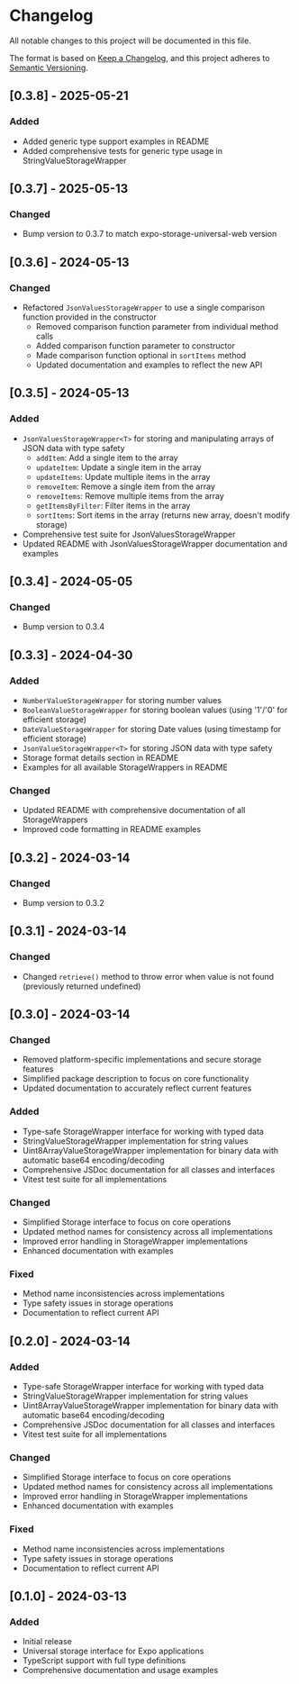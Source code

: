 # Changelog

All notable changes to this project will be documented in this file.

The format is based on [Keep a Changelog](https://keepachangelog.com/en/1.0.0/),
and this project adheres to [Semantic Versioning](https://semver.org/spec/v2.0.0.html).

## [0.3.8] - 2025-05-21

### Added

- Added generic type support examples in README
- Added comprehensive tests for generic type usage in StringValueStorageWrapper

## [0.3.7] - 2025-05-13

### Changed

- Bump version to 0.3.7 to match expo-storage-universal-web version

## [0.3.6] - 2024-05-13

### Changed

- Refactored `JsonValuesStorageWrapper` to use a single comparison function provided in the constructor
  - Removed comparison function parameter from individual method calls
  - Added comparison function parameter to constructor
  - Made comparison function optional in `sortItems` method
  - Updated documentation and examples to reflect the new API

## [0.3.5] - 2024-05-13

### Added

- `JsonValuesStorageWrapper<T>` for storing and manipulating arrays of JSON data with type safety
  - `addItem`: Add a single item to the array
  - `updateItem`: Update a single item in the array
  - `updateItems`: Update multiple items in the array
  - `removeItem`: Remove a single item from the array
  - `removeItems`: Remove multiple items from the array
  - `getItemsByFilter`: Filter items in the array
  - `sortItems`: Sort items in the array (returns new array, doesn't modify storage)
- Comprehensive test suite for JsonValuesStorageWrapper
- Updated README with JsonValuesStorageWrapper documentation and examples

## [0.3.4] - 2024-05-05

### Changed

- Bump version to 0.3.4

## [0.3.3] - 2024-04-30

### Added

- `NumberValueStorageWrapper` for storing number values
- `BooleanValueStorageWrapper` for storing boolean values (using '1'/'0' for efficient storage)
- `DateValueStorageWrapper` for storing Date values (using timestamp for efficient storage)
- `JsonValueStorageWrapper<T>` for storing JSON data with type safety
- Storage format details section in README
- Examples for all available StorageWrappers in README

### Changed

- Updated README with comprehensive documentation of all StorageWrappers
- Improved code formatting in README examples

## [0.3.2] - 2024-03-14

### Changed

- Bump version to 0.3.2

## [0.3.1] - 2024-03-14

### Changed

- Changed `retrieve()` method to throw error when value is not found (previously returned undefined)

## [0.3.0] - 2024-03-14

### Changed

- Removed platform-specific implementations and secure storage features
- Simplified package description to focus on core functionality
- Updated documentation to accurately reflect current features

### Added

- Type-safe StorageWrapper interface for working with typed data
- StringValueStorageWrapper implementation for string values
- Uint8ArrayValueStorageWrapper implementation for binary data with automatic base64 encoding/decoding
- Comprehensive JSDoc documentation for all classes and interfaces
- Vitest test suite for all implementations

### Changed

- Simplified Storage interface to focus on core operations
- Updated method names for consistency across all implementations
- Improved error handling in StorageWrapper implementations
- Enhanced documentation with examples

### Fixed

- Method name inconsistencies across implementations
- Type safety issues in storage operations
- Documentation to reflect current API

## [0.2.0] - 2024-03-14

### Added

- Type-safe StorageWrapper interface for working with typed data
- StringValueStorageWrapper implementation for string values
- Uint8ArrayValueStorageWrapper implementation for binary data with automatic base64 encoding/decoding
- Comprehensive JSDoc documentation for all classes and interfaces
- Vitest test suite for all implementations

### Changed

- Simplified Storage interface to focus on core operations
- Updated method names for consistency across all implementations
- Improved error handling in StorageWrapper implementations
- Enhanced documentation with examples

### Fixed

- Method name inconsistencies across implementations
- Type safety issues in storage operations
- Documentation to reflect current API

## [0.1.0] - 2024-03-13

### Added

- Initial release
- Universal storage interface for Expo applications
- TypeScript support with full type definitions
- Comprehensive documentation and usage examples
